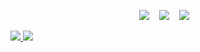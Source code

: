 
<p align="center">
  <img src="https://img.shields.io/badge/laravel%20-%2343853D.svg?&style=for-the-badge&logo=laravel&logoColor=white" />&nbsp;&nbsp;&nbsp;
  <img src="https://img.shields.io/badge/docker%20-%2300D9FF.svg?&style=for-the-badge&logo=docker&logoColor=white" />&nbsp;&nbsp;&nbsp;
    <img src="https://img.shields.io/badge/linux%20-%2300D9FF.svg?&style=for-the-badge&logo=linux&logoColor=white" />&nbsp;&nbsp;&nbsp;
</p>

<a target="_blank" href="https://www.linkedin.com/in/benjaminadida">
  <img src="https://img.shields.io/badge/-LinkedIn-0077B5?style=for-the-badge&logo=Linkedin&logoColor=white"></img>
</a>

<a target="_blank" href="mailto:benjaminadida05@gmail.com">
  <img src="https://img.shields.io/badge/-Gmail-D14836?style=for-the-badge&logo=Gmail&logoColor=white"></img>
</a>
